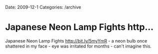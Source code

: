 Date: 2009-12-1
Categories: /archive

# Japanese Neon Lamp Fights http...

Japanese Neon Lamp Fights <a href="http://bit.ly/5myYmR" rel="nofollow">http://bit.ly/5myYmR</a> - a neon bulb once shattered in my face - eye was irritated for months - can't imagine this.
